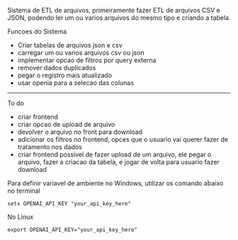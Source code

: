 Sistema de ETL de arquivos, primeiramente fazer ETL de arquivos CSV e JSON, podendo ler um ou varios arquivos do mesmo tipo e criando a tabela.

Funcoes do Sistema
- Criar tabelas de arquivos json e csv
- carregar um ou varios arquivos csv ou json
- implementar opcao de filtros por query externa
- remover dados duplicados
- pegar o registro mais atualizado
- usar openia para a selecao das colunas
-- -
To do
- criar frontend
- criar opcao de upload de arquivo
- devolver o arquivo no front para download
- adicionar os filtros no frontend, opces que o usuario vai querer fazer de tratamento nos dados
- criar frontend possivel de fazer upload de um arquivo, ele pegar o arquivo, fazer a criacao da tabela, e jogar de volta para usuario fazer download

Para definir variavel de ambiente no Windows, utilizar os comando abaixo no terminal

    setx OPENAI_API_KEY "your_api_key_here"

No Linux

    export OPENAI_API_KEY="your_api_key_here"